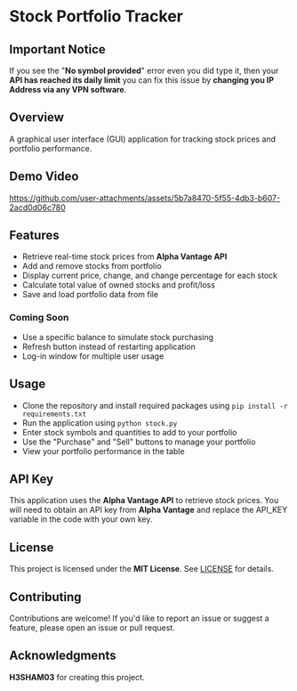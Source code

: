 # Stock Portfolio Tracker

## Important Notice
If you see the "**No symbol provided**" error even you did type it, then your **API has reached its daily limit** you can fix this issue by **changing you IP Address via any VPN software**.

## Overview
A graphical user interface (GUI) application for tracking stock prices and portfolio performance.

## Demo Video
https://github.com/user-attachments/assets/5b7a8470-5f55-4db3-b607-2acd0d06c780

## Features
* Retrieve real-time stock prices from **Alpha Vantage API**
* Add and remove stocks from portfolio
* Display current price, change, and change percentage for each stock
* Calculate total value of owned stocks and profit/loss
* Save and load portfolio data from file
### Coming Soon
* Use a specific balance to simulate stock purchasing
* Refresh button instead of restarting application
* Log-in window for multiple user usage

## Usage
* Clone the repository and install required packages using ``pip install -r requirements.txt``
* Run the application using ``python stock.py``
* Enter stock symbols and quantities to add to your portfolio
* Use the "Purchase" and "Sell" buttons to manage your portfolio
* View your portfolio performance in the table

## API Key
This application uses the **Alpha Vantage API** to retrieve stock prices. You will need to obtain an API key from **Alpha Vantage** and replace the API_KEY variable in the code with your own key.

## License
This project is licensed under the **MIT License**. See [LICENSE](LICENSE) for details.

## Contributing
Contributions are welcome! If you'd like to report an issue or suggest a feature, please open an issue or pull request.

## Acknowledgments
**H3SHAM03** for creating this project.
